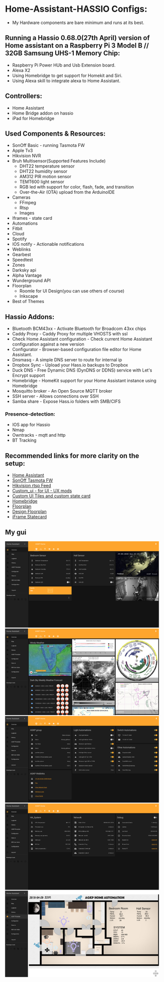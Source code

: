 # Home-Assistant-HASSIO Configs:

* My Hardware components are bare minimum and runs at its best.

## Running a Hassio 0.68.0(27th April) version of Home assistant on a Raspberry Pi 3 Model B // 32GB Samsung UHS-1 Memory Chip:
* Raspberry Pi Power HUb and Usb Extension board.
* Alexa X2
* Using Homebridge to get support for Homekit and Siri.
* Using Alexa skill to integrate alexa to Home Assistant.

## Controllers:
* Home Assistant
* Home Bridge addon on hassio
* iPad for Homebridge

## Used Components & Resources:
* SonOff Basic - running Tasmota FW
* Apple Tv3
* Hikvision NVR
* Bruh Multisensor(Supported Features Include)
   * DHT22 temperature sensor
   * DHT22 humidity sensor
   * AM312 PIR motion sensor
   * TEMT600 light sensor
   * RGB led with support for color, flash, fade, and transition
   * Over-the-Air (OTA) upload from the ArduinoIDE
* Cameras 
   * FFmpeg
   * Rtsp
   * Images
* Iframes - state card
* Automations
* Fitbit
* Cloud
* Spotify
* IOS notify - Actionable notifications
* Weblinks
* Gearbest
* Speedtest
* Zones
* Darksky api
* Alpha Vantage
* Wunderground API
* Floorplan
  * Roomle for UI Design(you can use others of course)
  * Inkscape
* Best of Themes

## Hassio Addons:
* Bluetooth BCM43xx - Activate Bluetooth for Broadcom 43xx chips
* Caddy Proxy - Caddy Proxy for multiple VHOSTS with ssl
* Check Home Assistant configuration - Check current Home Assistant configuration against a new version
* Configurator - Browser-based configuration file editor for Home Assistant.
* Dnsmasq - A simple DNS server to route for internal ip
* Dropbox Sync - Upload your Hass.io backups to Dropbox
* Duck DNS - Free Dynamic DNS (DynDNS or DDNS) service with Let's Encrypt support
* Homebridge - HomeKit support for your Home Assistant instance using Homebridge
* Mosquitto broker - An Open Source MQTT broker
* SSH server - Allows connections over SSH
* Samba share - Expose Hass.io folders with SMB/CIFS

### Presence-detection:
* IOS app for Hassio
* Nmap
* Owntracks - mqtt and http
* BT Tracking

## Recommended links for more clarity on the setup:
* [Home Assistant](https://home-assistant.io/)
* [SonOff Tasmota FW](https://github.com/arendst/Sonoff-Tasmota)
* [Hikvision rtsp Feed](https://forum.use-ip.co.uk/threads/hikvision-rtsp-stream-urls.890/)
* [Custom_ui - for UI - UX mods](https://github.com/andrey-git/home-assistant-custom-ui)
* [Custom UI Tiles and custom state card](https://github.com/c727/home-assistant-tiles)
* [Homebridge](https://github.com/nfarina/homebridge)
* [Floorplan](https://github.com/pkozul/ha-floorplan)
* [Design Floorplan](https://github.com/pkozul/ha-floorplan/blob/master/own-floorplan-svg-file-tutorial.md)
* [iFrame Statecard](https://github.com/covrig/homeassistant-iframe-card)


## My gui
<img src="https://github.com/PrathikGopal/Home-Automation/blob/master/Images/File1.png" alt="Home" />
<img src="https://github.com/PrathikGopal/Home-Automation/blob/master/Images/File2.png" alt="Weather" />
<img src="https://github.com/PrathikGopal/Home-Automation/blob/master/Images/File3.png" alt="Automations" />
<img src="https://github.com/PrathikGopal/Home-Automation/blob/master/Images/File4.png" alt="System" />
<img src="https://github.com/PrathikGopal/Home-Automation/blob/master/Images/File5.png" alt="Floorplan" />

